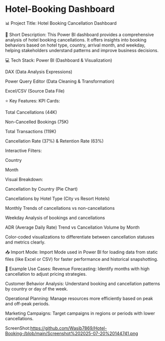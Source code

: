 # Hotel-Booking Dashboard
📊 Project Title:
Hotel Booking Cancellation Dashboard

📝 Short Description:
This Power BI dashboard provides a comprehensive analysis of hotel booking cancellations. It offers insights into booking behaviors based on hotel type, country, arrival month, and weekday, helping stakeholders understand patterns and improve business decisions.

💻 Tech Stack:
Power BI (Dashboard & Visualization)

DAX (Data Analysis Expressions)

Power Query Editor (Data Cleaning & Transformation)

Excel/CSV (Source Data File)

⭐ Key Features:
KPI Cards:

Total Cancellations (44K)

Non-Cancelled Bookings (75K)

Total Transactions (119K)

Cancellation Rate (37%) & Retention Rate (63%)

Interactive Filters:

Country

Month

Visual Breakdown:

Cancellation by Country (Pie Chart)

Cancellations by Hotel Type (City vs Resort Hotels)

Monthly Trends of cancellations vs non-cancellations

Weekday Analysis of bookings and cancellations

ADR (Average Daily Rate) Trend vs Cancellation Volume by Month

Color-coded visualizations to differentiate between cancellation statuses and metrics clearly.

📥 Import Mode:
Import Mode used in Power BI for loading data from static files (like Excel or CSV) for faster performance and historical snapshotting.

📌 Example Use Cases:
Revenue Forecasting: Identify months with high cancellation to adjust pricing strategies.

Customer Behavior Analysis: Understand booking and cancellation patterns by country or day of the week.

Operational Planning: Manage resources more efficiently based on peak and off-peak periods.

Marketing Campaigns: Target campaigns in regions or periods with lower cancellations.

ScreenShot:https://github.com/Wasib7869/Hotel-Booking-/blob/main/Screenshot%202025-07-20%20144741.png
